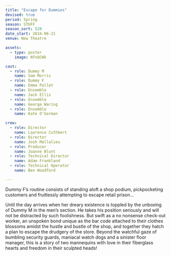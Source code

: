 ```yaml
---
title: "Escape for Dummies"
devised: true 
period: Spring
season: STUFF
season_sort: 520
date_start: 2016-06-21
venue: New Theatre 

assets:
  - type: poster
    image: NfnQCWk

cast:
  - role: Dummy M
    name: Sam Morris 
  - role: Dummy F
    name: Emma Pallet
  - role: Ensemble
    name: Jack Ellis 
  - role: Ensemble
    name: George Waring
  - role: Ensemble
    name: Kate O'Gorman

crew:
  - role: Director
    name: Laurence Cuthbert
  - role: Director
    name: Josh Mallalieu
  - role: Producer
    name: Joanne Blunt
  - role: Technical Director
    name: Adam Frankland
  - role: Technical Operator
    name: Ben Woodford

---
```


Dummy F’s routine consists of standing aloft a shop podium, pickpocketing customers and fruitlessly attempting to escape retail prison... 

Until the day arrives when her dreary existence is toppled by the unboxing of Dummy M in the men’s section. He takes his position seriously and will not be distracted by such foolishness. But swift as a no nonsense check-out worker, an unspoken bond unique as the bar code attached to their clothes blossoms amidst the hustle and bustle of the shop, and together they hatch a plan to escape the drudgery of the store. Beyond the watchful gaze of bumbling security guards, maniacal watch dogs and a sinister floor manager, this is a story of two mannequins with love in their fiberglass hearts and freedom in their sculpted heads!